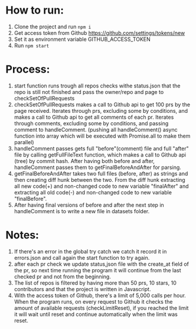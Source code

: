 # How to run:

1. Clone the project and run `npm i`
2. Get access token from Github https://github.com/settings/tokens/new
3. Set it as environment variable GITHUB_ACCESS_TOKEN
4. Run `npm start`

# Process:

1.  start function runs trough all repos checks withe status.json that the repo is still not finished and pass the owner/repo and page to checkSetOfPullRequests
2.  checkSetOfPullRequests makes a call to Github api to get 100 prs by the page received. Iterates through prs, excluding some by conditions, and makes a call to Github api to get all comments of each pr. Iterates through comments, excluding some by conditions, and passing comment to handleComment. (pushing all handleComment() async function into array which will be executed with Promise.all to make them parallel)
3.  handleComment passes gets full "before"(comment) file and full "after" file by calling getFullFileText function, which makes a call to Github api (tree) by commit hash. After having both before and after, handleComment passes them to getFinalBeforeAndAfter for parsing.
4.  getFinalBeforeAndAfter takes two full files (before, after) as strings and then creating diff hunk between the two. From the diff hunk extracting all new code(+) and non-changed code to new variable "finalAfter" and extracting all old code(-) and non-changed code to new variable "finalBefore".
5.  After having final versions of before and after the next step in handleComment is to write a new file in datasets folder.

# Notes:

1. If there's an error in the global try catch we catch it record it in errors.json and call again the start function to try again.
2. after each pr check we update status,json file with the create_at field of the pr, so next time running the program it will continue from the last checked pr and not from the beginning.
3. The list of repos is filtered by having more than 50 prs, 10 stars, 10 contributors and that the project is written in Javascript.
4. With the access token of Github, there's a limit of 5,000 calls per hour. When the program runs, on every request to Github it checks the amount of available requests (checkLimitReset), if you reached the limit it will wait until reset and continue automatically when the limit was reset.
